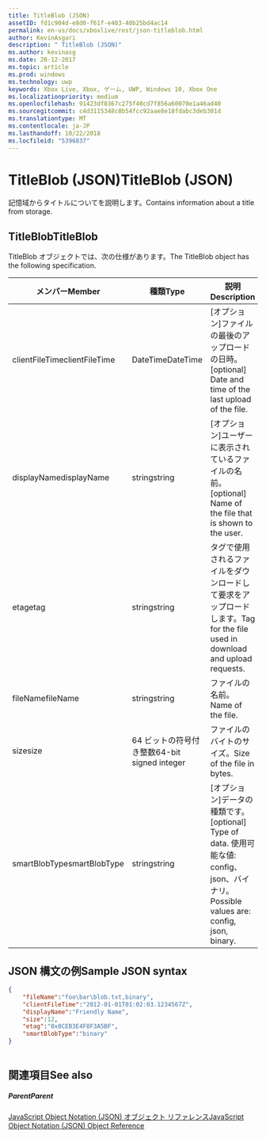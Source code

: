 ```yaml
---
title: TitleBlob (JSON)
assetID: fd1c904d-e8d0-f61f-e403-40b25bd4ac14
permalink: en-us/docs/xboxlive/rest/json-titleblob.html
author: KevinAsgari
description: " TitleBlob (JSON)"
ms.author: kevinasg
ms.date: 20-12-2017
ms.topic: article
ms.prod: windows
ms.technology: uwp
keywords: Xbox Live, Xbox, ゲーム, UWP, Windows 10, Xbox One
ms.localizationpriority: medium
ms.openlocfilehash: 91423df8367c275f40cd7f856a60070e1a46ad40
ms.sourcegitcommit: c4d3115348c8b54fcc92aae8e18fdabc3deb301d
ms.translationtype: MT
ms.contentlocale: ja-JP
ms.lasthandoff: 10/22/2018
ms.locfileid: "5396837"
---
```

# <a name="titleblob-json"></a><span data-ttu-id="9086e-104">TitleBlob (JSON)</span><span class="sxs-lookup"><span data-stu-id="9086e-104">TitleBlob (JSON)</span></span>
<span data-ttu-id="9086e-105">記憶域からタイトルについてを説明します。</span><span class="sxs-lookup"><span data-stu-id="9086e-105">Contains information about a title from storage.</span></span> 
<a id="ID4EP"></a>

 
## <a name="titleblob"></a><span data-ttu-id="9086e-106">TitleBlob</span><span class="sxs-lookup"><span data-stu-id="9086e-106">TitleBlob</span></span>
 
<span data-ttu-id="9086e-107">TitleBlob オブジェクトでは、次の仕様があります。</span><span class="sxs-lookup"><span data-stu-id="9086e-107">The TitleBlob object has the following specification.</span></span>
 
| <span data-ttu-id="9086e-108">メンバー</span><span class="sxs-lookup"><span data-stu-id="9086e-108">Member</span></span>| <span data-ttu-id="9086e-109">種類</span><span class="sxs-lookup"><span data-stu-id="9086e-109">Type</span></span>| <span data-ttu-id="9086e-110">説明</span><span class="sxs-lookup"><span data-stu-id="9086e-110">Description</span></span>| 
| --- | --- | --- | 
| <span data-ttu-id="9086e-111">clientFileTime</span><span class="sxs-lookup"><span data-stu-id="9086e-111">clientFileTime</span></span>| <span data-ttu-id="9086e-112">DateTime</span><span class="sxs-lookup"><span data-stu-id="9086e-112">DateTime</span></span>| <span data-ttu-id="9086e-113">[オプション]ファイルの最後のアップロードの日時。</span><span class="sxs-lookup"><span data-stu-id="9086e-113">[optional] Date and time of the last upload of the file.</span></span>| 
| <span data-ttu-id="9086e-114">displayName</span><span class="sxs-lookup"><span data-stu-id="9086e-114">displayName</span></span>| <span data-ttu-id="9086e-115">string</span><span class="sxs-lookup"><span data-stu-id="9086e-115">string</span></span>| <span data-ttu-id="9086e-116">[オプション]ユーザーに表示されているファイルの名前。</span><span class="sxs-lookup"><span data-stu-id="9086e-116">[optional] Name of the file that is shown to the user.</span></span>| 
| <span data-ttu-id="9086e-117">etag</span><span class="sxs-lookup"><span data-stu-id="9086e-117">etag</span></span>| <span data-ttu-id="9086e-118">string</span><span class="sxs-lookup"><span data-stu-id="9086e-118">string</span></span>| <span data-ttu-id="9086e-119">タグで使用されるファイルをダウンロードして要求をアップロードします。</span><span class="sxs-lookup"><span data-stu-id="9086e-119">Tag for the file used in download and upload requests.</span></span>| 
| <span data-ttu-id="9086e-120">fileName</span><span class="sxs-lookup"><span data-stu-id="9086e-120">fileName</span></span>| <span data-ttu-id="9086e-121">string</span><span class="sxs-lookup"><span data-stu-id="9086e-121">string</span></span>| <span data-ttu-id="9086e-122">ファイルの名前。</span><span class="sxs-lookup"><span data-stu-id="9086e-122">Name of the file.</span></span>| 
| <span data-ttu-id="9086e-123">size</span><span class="sxs-lookup"><span data-stu-id="9086e-123">size</span></span>| <span data-ttu-id="9086e-124">64 ビットの符号付き整数</span><span class="sxs-lookup"><span data-stu-id="9086e-124">64-bit signed integer</span></span>| <span data-ttu-id="9086e-125">ファイルのバイトのサイズ。</span><span class="sxs-lookup"><span data-stu-id="9086e-125">Size of the file in bytes.</span></span>| 
| <span data-ttu-id="9086e-126">smartBlobType</span><span class="sxs-lookup"><span data-stu-id="9086e-126">smartBlobType</span></span>| <span data-ttu-id="9086e-127">string</span><span class="sxs-lookup"><span data-stu-id="9086e-127">string</span></span>| <span data-ttu-id="9086e-128">[オプション]データの種類です。</span><span class="sxs-lookup"><span data-stu-id="9086e-128">[optional] Type of data.</span></span> <span data-ttu-id="9086e-129">使用可能な値: config、json、バイナリ。</span><span class="sxs-lookup"><span data-stu-id="9086e-129">Possible values are: config, json, binary.</span></span>| 
  
<a id="ID4E6C"></a>

 
## <a name="sample-json-syntax"></a><span data-ttu-id="9086e-130">JSON 構文の例</span><span class="sxs-lookup"><span data-stu-id="9086e-130">Sample JSON syntax</span></span>
 

```json
{
    "fileName":"foo\bar\blob.txt,binary",
    "clientFileTime":"2012-01-01T01:02:03.1234567Z",
    "displayName":"Friendly Name",
    "size":12,
    "etag":"0x8CEB3E4F8F3A5BF",
    "smartBlobType":"binary"
}
      
```

  
<a id="ID4EID"></a>

 
## <a name="see-also"></a><span data-ttu-id="9086e-131">関連項目</span><span class="sxs-lookup"><span data-stu-id="9086e-131">See also</span></span>
 
<a id="ID4EKD"></a>

 
##### <a name="parent"></a><span data-ttu-id="9086e-132">Parent</span><span class="sxs-lookup"><span data-stu-id="9086e-132">Parent</span></span> 

[<span data-ttu-id="9086e-133">JavaScript Object Notation (JSON) オブジェクト リファレンス</span><span class="sxs-lookup"><span data-stu-id="9086e-133">JavaScript Object Notation (JSON) Object Reference</span></span>](atoc-xboxlivews-reference-json.md)

   